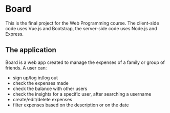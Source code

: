 # Board
This is the final project for the Web Programming course. The client-side code uses Vue.js and Bootstrap, the server-side code uses Node.js and Express.

## The application
Board is a web app created to manage the expenses of a family or group of friends.
A user can:
- sign up/log in/log out
- check the expenses made
- check the balance with other users
- check the insights for a specific user, after searching a username
- create/edit/delete expenses
- filter expenses based on the description or on the date

